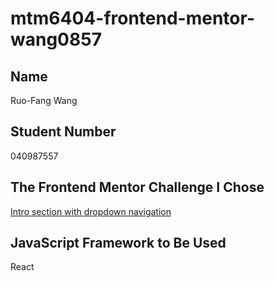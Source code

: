 # mtm6404-frontend-mentor-wang0857

## Name
Ruo-Fang Wang

## Student Number
040987557

## The Frontend Mentor Challenge I Chose
[Intro section with dropdown navigation](https://www.frontendmentor.io/challenges/intro-section-with-dropdown-navigation-ryaPetHE5)

## JavaScript Framework to Be Used
React
